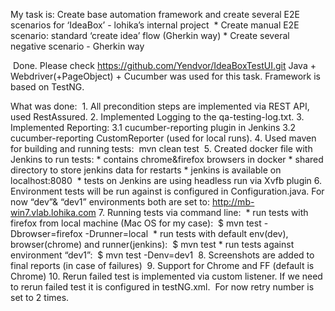 My task is:
Create base automation framework and create several E2E scenarios for ‘IdeaBox’ - lohika’s internal project 
    * Create manual E2E scenario: standard ‘create idea’ flow (Gherkin way)
    * Create several negative scenario - Gherkin way 

  Done. Please check https://github.com/Yendvor/IdeaBoxTestUI.git
 Java + Webdriver(+PageObject) + Cucumber was used for this task.
 Framework is based on TestNG.

 What was done:
 1. All precondition steps are implemented via REST API, used RestAssured.
2. Implemented Logging to the qa-testing-log.txt.
3. Implemented Reporting:
	3.1 cucumber-reporting plugin in Jenkins
	3.2 cucumber-reporting CustomReporter (used for local runs).
4. Used maven for building and running tests: 	mvn clean test  5. Created docker file with Jenkins to run tests:
	* contains chrome&firefox browsers in docker
	* shared directory to store jenkins data for restarts
	* jenkins is available on localhost:8080 
	* tests on Jenkins are using headless run via Xvfb plugin
6. Environment tests will be run against is configured in Configuration.java.
   For now “dev”& “dev1” environments both are set to:
        http://mb-win7.vlab.lohika.com
7. Running tests via command line: 
    * run tests with firefox from local machine (Mac OS for my case):
         $ mvn test -Dbrowser=firefox -Drunner=local 
    * run tests with default env(dev), browser(chrome) and runner(jenkins):
         $ mvn test
	* run tests against environment “dev1”: 
	    $ mvn test -Denv=dev1 
8. Screenshots are added to final reports (in case of failures)
 9. Support for Chrome and FF (default is Chrome)
10. Rerun failed test is implemented via custom listener.
   If we need to rerun failed test it is configured in testNG.xml. 
   <listeners>
          <listener class-name="com.ideabox.tests.utils.RetryListener"/>
  	</listeners>
 For now retry number is set to 2 times.
